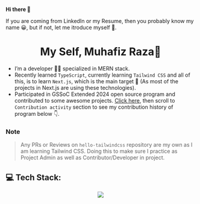 **Hi there 👋**

If you are coming from LinkedIn or my Resume, then you probably know my name 😀, but if not, let me itroduce myself 🙂.

<h1 align="center">My Self, Muhafiz Raza🤝</h1>

- I’m a developer 👨‍💻 specialized in MERN stack.
- Recently learned `TypeScript`, currently learning `Tailwind CSS` and all of this, is to learn `Next.js`, which is the main target 🎯 (As most of the projects in Next.js are using these technologies).
-  Participated in GSSoC Extended 2024 open source program and contributed to some awesome projects. [Click here](https://github.com/muhafiz5814?tab=overview&from=2024-10-01&to=2024-10-31#:~:text=Contribution%20activity), then scroll to `Contribution activity` section to see my contribution history of program below 👇.  

### Note
> Any PRs or Reviews on `hello-tailwindcss` repository are my own as I am learning Tailwind CSS. Doing this to make sure I practice as Project Admin as well as Contributor/Developer in project.
<!-- - 👯 I’m looking to collaborate on ...
- 🤔 I’m looking for help with ...
- 💬 Ask me about ...
- 📫 How to reach me: ...
- 😄 Pronouns: ...
- ⚡ Fun fact: ...
-->

## 💻 Tech Stack:

<div align="center">

<a href="#" target="_blank">
<img src="https://skillicons.dev/icons?i=html,css,tailwind,javascript,react,redux,nodejs,express,mongodb,git,github,postman,java,ts,vercel&perline=10" />
</a>

</div>

<br>

